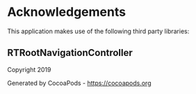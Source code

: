 # Acknowledgements
This application makes use of the following third party libraries:

## RTRootNavigationController

Copyright 2019

Generated by CocoaPods - https://cocoapods.org
